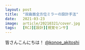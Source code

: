 ```yaml
---
layout: post
title:  "双曲面全方位ミラーの設計手法"
date:   2021-03-23
image:  article/20210321/cover.jpg
tags:   [RCJ][設計][視覚センサ]
---
```

皆さんこんにちは！
[@konoe_akitoshi][@konoe_akitoshi]



[@konoe_akitoshi]: https://twitter.com/konoe_akitoshi

